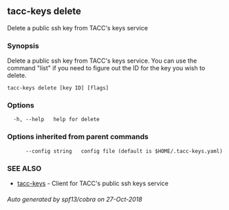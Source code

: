 ## tacc-keys delete

Delete a public ssh key from TACC's keys service

### Synopsis

Delete a public ssh key from TACC's keys service. You can use the 
command "list" if you need to figure out the ID for the key you wish to delete.

```
tacc-keys delete [key ID] [flags]
```

### Options

```
  -h, --help   help for delete
```

### Options inherited from parent commands

```
      --config string   config file (default is $HOME/.tacc-keys.yaml)
```

### SEE ALSO

* [tacc-keys](tacc-keys.md)	 - Client for TACC's public ssh keys service

###### Auto generated by spf13/cobra on 27-Oct-2018
